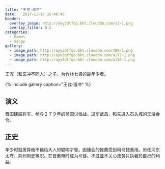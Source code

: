 ```yaml
---
title: "王戎·濬冲"
date:   2017-11-17 16:48:45
header:
  overlay_image: http://oyy3dtfqo.bkt.clouddn.com/s3-1.png
  overlay_filter: 0.5
categories:
  - Games
  - Sango
gallery:
  - image_path: http://oyy3dtfqo.bkt.clouddn.com/308-1.png
  - image_path: http://oyy3dtfqo.bkt.clouddn.com/a172-1.png
  - image_path: http://oyy3dtfqo.bkt.clouddn.com/a126-1.png
---
```


王浑（和玄冲不同人）之子。为竹林七贤的最年少者。

{% include gallery caption="王戎·濬冲" %}

## 演义

晋国建威将军。参与２７９年的吴国讨伐战。进军武昌，和先进入石头城的王濬会合。

## 正史

年少时就发挥他不输给大人的聪明才智。因锺会的推薦受到司马懿重用。历任河东太守、荆州刺史等职。在晋惠帝时成为司徒。不过並不关心政务只执著於自己的利益。